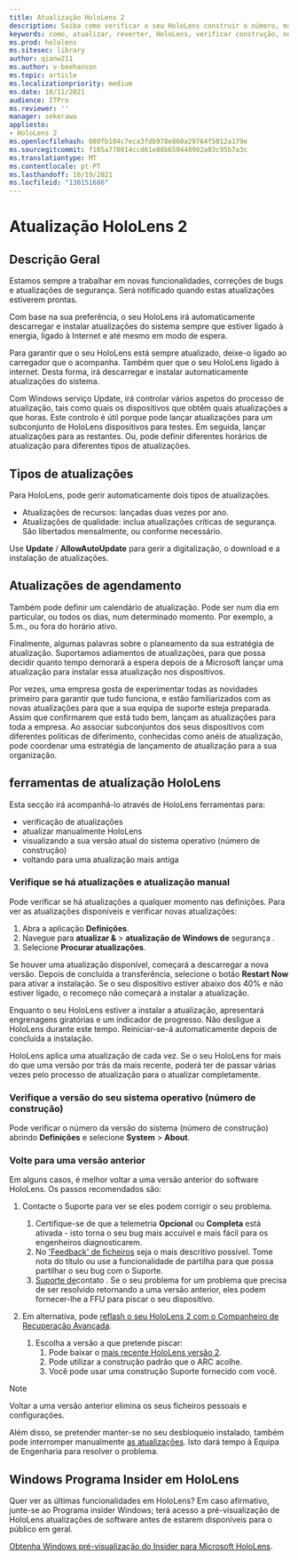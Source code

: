 ```yaml
---
title: Atualização HoloLens 2
description: Saiba como verificar o seu HoloLens construir o número, manter-se atualizado com as atualizações do dispositivo, juntar-se ao Programa Insiders e reverter as atualizações.
keywords: como, atualizar, reverter, HoloLens, verificar construção, número de construção
ms.prod: hololens
ms.sitesec: library
author: qianw211
ms.author: v-beehanson
ms.topic: article
ms.localizationpriority: medium
ms.date: 10/11/2021
audience: ITPro
ms.reviewer: ''
manager: sekerawa
appliesto:
- HoloLens 2
ms.openlocfilehash: 080fb184c7eca3fdb978e860a29764f5012a179e
ms.sourcegitcommit: f105a770814ccd61e88b650448902a03c95b7a3c
ms.translationtype: MT
ms.contentlocale: pt-PT
ms.lasthandoff: 10/19/2021
ms.locfileid: "130151686"
---
```

# <a name="update-hololens-2"></a>Atualização HoloLens 2

## <a name="overview"></a>Descrição Geral

Estamos sempre a trabalhar em novas funcionalidades, correções de bugs e atualizações de segurança. Será notificado quando estas atualizações estiverem prontas.

Com base na sua preferência, o seu HoloLens irá automaticamente descarregar e instalar atualizações do sistema sempre que estiver ligado à energia, ligado à Internet e até mesmo em modo de espera.

Para garantir que o seu HoloLens está sempre atualizado, deixe-o ligado ao carregador que o acompanha. Também quer que o seu HoloLens ligado à internet. Desta forma, irá descarregar e instalar automaticamente atualizações do sistema. 

Com Windows serviço Update, irá controlar vários aspetos do processo de atualização, tais como quais os dispositivos que obtêm quais atualizações a que horas. Este controlo é útil porque pode lançar atualizações para um subconjunto de HoloLens dispositivos para testes. Em seguida, lançar atualizações para as restantes. Ou, pode definir diferentes horários de atualização para diferentes tipos de atualizações.

## <a name="types-of-updates"></a>Tipos de atualizações

Para HoloLens, pode gerir automaticamente dois tipos de atualizações.

- Atualizações de recursos: lançadas duas vezes por ano.
- Atualizações de qualidade: inclua atualizações críticas de segurança. São libertados mensalmente, ou conforme necessário.

Use **Update** / **AllowAutoUpdate** para gerir a digitalização, o download e a instalação de atualizações. 

## <a name="scheduling-updates"></a>Atualizações de agendamento

Também pode definir um calendário de atualização. Pode ser num dia em particular, ou todos os dias, num determinado momento. Por exemplo, a 5.m., ou fora do horário ativo.

Finalmente, algumas palavras sobre o planeamento da sua estratégia de atualização. Suportamos adiamentos de atualizações, para que possa decidir quanto tempo demorará a espera depois de a Microsoft lançar uma atualização para instalar essa atualização nos dispositivos.

Por vezes, uma empresa gosta de experimentar todas as novidades primeiro para garantir que tudo funciona, e estão familiarizados com as novas atualizações para que a sua equipa de suporte esteja preparada. Assim que confirmarem que está tudo bem, lançam as atualizações para toda a empresa. Ao associar subconjuntos dos seus dispositivos com diferentes políticas de diferimento, conhecidas como anéis de atualização, pode coordenar uma estratégia de lançamento de atualização para a sua organização.

## <a name="hololens-update-tools"></a>ferramentas de atualização HoloLens

Esta secção irá acompanhá-lo através de HoloLens ferramentas para:

- verificação de atualizações
- atualizar manualmente HoloLens
- visualizando a sua versão atual do sistema operativo (número de construção)
- voltando para uma atualização mais antiga

### <a name="check-for-updates-and-manually-update"></a>Verifique se há atualizações e atualização manual

Pode verificar se há atualizações a qualquer momento nas definições.  Para ver as atualizações disponíveis e verificar novas atualizações:

1. Abra a aplicação **Definições**.
1. Navegue para **atualizar &**  >  **atualização de Windows de** segurança .
1. Selecione **Procurar atualizações**.

Se houver uma atualização disponível, começará a descarregar a nova versão. Depois de concluída a transferência, selecione o botão **Restart Now** para ativar a instalação. Se o seu dispositivo estiver abaixo dos 40% e não estiver ligado, o recomeço não começará a instalar a atualização.

Enquanto o seu HoloLens estiver a instalar a atualização, apresentará engrenagens giratórias e um indicador de progresso. Não desligue a HoloLens durante este tempo. Reiniciar-se-á automaticamente depois de concluída a instalação.

HoloLens aplica uma atualização de cada vez.  Se o seu HoloLens for mais do que uma versão por trás da mais recente, poderá ter de passar várias vezes pelo processo de atualização para o atualizar completamente.

### <a name="check-your-operating-system-version-build-number"></a>Verifique a versão do seu sistema operativo (número de construção)

Pode verificar o número da versão do sistema (número de construção) abrindo **Definições** e selecione **System**  >  **About**.

### <a name="go-back-to-a-previous-version"></a>Volte para uma versão anterior

Em alguns casos, é melhor voltar a uma versão anterior do software HoloLens. Os passos recomendados são:

1. Contacte o Suporte para ver se eles podem corrigir o seu problema.
    1. Certifique-se de que a telemetria **Opcional** ou **Completa** está ativada - isto torna o seu bug mais accuível e mais fácil para os engenheiros diagnosticarem.
    1. No ['Feedback' de ficheiros](hololens-feedback.md) seja o mais descritivo possível. Tome nota do título ou use a funcionalidade de partilha para que possa partilhar o seu bug com o Suporte.
    1. [Suporte de](https://aka.ms/hlsupport)contato . Se o seu problema for um problema que precisa de ser resolvido retornando a uma versão anterior, eles podem fornecer-lhe a FFU para piscar o seu dispositivo.

1. Em alternativa, pode [reflash o seu HoloLens 2 com o Companheiro de Recuperação Avançada](hololens-recovery.md#clean-reflash-the-device).
    1.  Escolha a versão a que pretende piscar: 
        1.  Pode baixar o [mais recente HoloLens versão 2](https://aka.ms/hololens2download).
        1.  Pode utilizar a construção padrão que o ARC acolhe.
        1.  Você pode usar uma construção Suporte fornecido com você.

> [!NOTE]
> Voltar a uma versão anterior elimina os seus ficheiros pessoais e configurações.

Além disso, se pretender manter-se no seu desbloqueio instalado, também pode interromper manualmente [as atualizações](hololens-updates.md#pause-updates-via-device). Isto dará tempo à Equipa de Engenharia para resolver o problema.

## <a name="windows-insider-program-on-hololens"></a>Windows Programa Insider em HoloLens

Quer ver as últimas funcionalidades em HoloLens?  Em caso afirmativo, junte-se ao Programa insider Windows; terá acesso a pré-visualização de HoloLens atualizações de software antes de estarem disponíveis para o público em geral.

[Obtenha Windows pré-visualização do Insider para Microsoft HoloLens](hololens-insider.md).